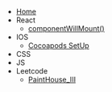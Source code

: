 * [Home](/)
* React
    * [componentWillMount()](/react/componentWillMount.md)
* IOS
    * [Cocoapods SetUp](/ios/cocoapods_setUp.md)
* CSS
* JS
* Leetcode
    * [PaintHouse_III](/leetcode/PaintHouse_III.md)